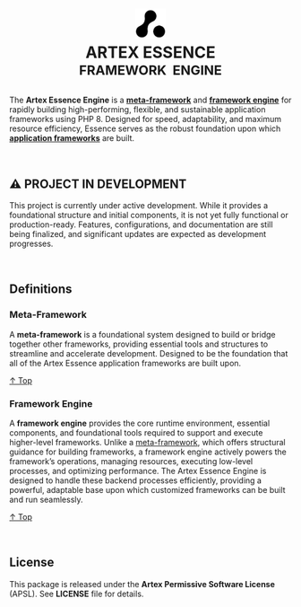 <h1 align="center" id="top">
  <picture>
    <source media="(prefers-color-scheme: dark)" srcset="./docs/media/artex-agency-dark.png">
    <img width="54" height="54" alt="Artex Agency Logo" src="./docs/media/artex-agency.png">
  </picture>
  <br>
  <b>ARTEX ESSENCE</b>
  <br>
  <sup>FRAMEWORK &nbsp;ENGINE</sup>
</h1>

The **Artex Essence Engine** is a **[meta-framework](#meta-framework)** and **[framework engine](#framework-engine)** for rapidly building high-performing, flexible, and sustainable application frameworks using PHP 8. Designed for speed, adaptability, and maximum resource efficiency, Essence serves as the robust foundation upon which **[application frameworks](#application-framework)** are built.

&nbsp;

## &#9888; PROJECT IN DEVELOPMENT
This project is currently under active development. While it provides a foundational structure and initial components, it is not yet fully functional or production-ready. Features, configurations, and documentation are still being finalized, and significant updates are expected as development progresses.

&nbsp;


## Definitions

### Meta-Framework
A **meta-framework** is a foundational system designed to build or bridge together other frameworks, providing essential tools and structures to streamline and accelerate development. Designed to be the foundation that all of the Artex Essence application frameworks are built upon. 

[&uarr; Top](#top)

### Framework Engine
A **framework engine** provides the core runtime environment, essential components, and foundational tools required to support and execute higher-level frameworks. Unlike a [meta-framework](#meta-framework), which offers structural guidance for building frameworks, a framework engine actively powers the framework’s operations, managing resources, executing low-level processes, and optimizing performance. The Artex Essence Engine is designed to handle these backend processes efficiently, providing a powerful, adaptable base upon which customized frameworks can be built and run seamlessly.

[&uarr; Top](#top)

&nbsp;

## License
This package is released under the **Artex Permissive Software License** (APSL). See **LICENSE** file for details.
